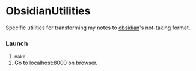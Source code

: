 # ObsidianUtilities

Specific utilities for transforming my notes to [obsidian](https://obsidian.md/)'s not-taking format.

### Launch
1. `make`
2. Go to localhost:8000 on browser.
